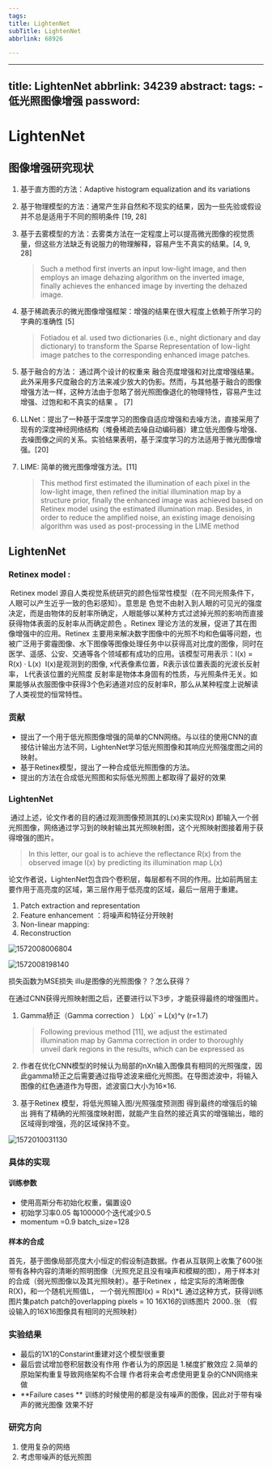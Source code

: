 ```yaml
---
tags:
title: LightenNet
subTitle: LightenNet
abbrlink: 68926

---
```

---
title: LightenNet
abbrlink: 34239
abstract:
tags:
	- 低光照图像增强
password:
---


<!--more-->

# LightenNet

## 图像增强研究现状

1. 基于直方图的方法：Adaptive histogram equalization and its variations

2. 基于物理模型的方法：通常产生非自然和不现实的结果，因为一些先验或假设并不总是适用于不同的照明条件 [19, 28] 

3. 基于去雾模型的方法：去雾类方法在一定程度上可以提高微光图像的视觉质量，但这些方法缺乏有说服力的物理解释，容易产生不真实的结果。[4, 9, 28]

   > Such a method first inverts an input low-light image, and then employs an image dehazing algorithm on the inverted image, finally achieves the enhanced image by inverting the dehazed image.  

4. 基于稀疏表示的微光图像增强框架：增强的结果在很大程度上依赖于所学习的字典的准确性 [5]  

   > Fotiadou et al. used two dictionaries (i.e., night dictionary and day dictionary) to transform the Sparse Representation of low-light image patches to the corresponding enhanced image patches.  

5. 基于融合的方法： 通过两个设计的权重来 融合亮度增强和对比度增强结果。此外采用多尺度融合的方法来减少放大的伪影。然而，与其他基于融合的图像增强方法一样，这种方法由于忽略了弱光照图像退化的物理特性，容易产生过增强、过饱和和不真实的结果 。 [7]

6. LLNet：提出了一种基于深度学习的图像自适应增强和去噪方法，直接采用了现有的深度神经网络结构（堆叠稀疏去噪自动编码器）建立低光图像与增强、去噪图像之间的关系。实验结果表明，基于深度学习的方法适用于微光图像增强。[20]

7. LIME: 简单的微光图像增强方法。[11]

   > This method first estimated the illumination of each pixel in the low-light image, then refined the initial illumination map by a structure prior, finally the enhanced image was achieved based on Retinex model using the estimated illumination map. Besides, in order to reduce the amplified noise, an existing image denoising algorithm was used as post-processing in the LIME method 



## LightenNet

### Retinex  model  :

​	Retinex model 源自人类视觉系统研究的颜色恒常性模型（在不同光照条件下，人眼可以产生近乎一致的色彩感知）。意思是 色觉不由射入到人眼的可见光的强度决定，而是由物体的反射率所确定，人眼能够以某种方式过滤掉光照的影响而直接获得物体表面的反射率从而确定颜色 。Retinex 理论方法的发展，促进了其在图像增强中的应用。Retinex 主要用来解决数字图像中的光照不均和色偏等问题，也被广泛用于雾霾图像、水下图像等图像处理任务中以获得高对比度的图像，同时在医学、遥感、公安、交通等各个领域都有成功的应用。该模型可用表示：
​																			I(x) = R(x) · L(x)
​		I(x)是观测到的图像, x代表像素位置，R表示该位置表面的光波长反射率， L代表该位置的光照度  反射率是物体本身固有的性质，与光照条件无关。如果能够从衣服图像中获得3个色彩通道对应的反射率R，那么从某种程度上说解读了人类视觉的恒常特性。

### 贡献

* 提出了一个用于低光照图像增强的简单的CNN网络。与以往的使用CNN的直接估计输出方法不同，LightenNet学习低光照图像和其响应光照强度图之间的映射。
* 基于Retinex模型，提出了一种合成低光照图像的方法。
* 提出的方法在合成低光照图和实际低光照图上都取得了最好的效果

### LightenNet 

​	通过上述，论文作者的目的通过观测图像预测其的L(x)来实现R(x)    即输入一个弱光照图像，网络通过学习到的映射输出其光照映射图，这个光照映射图接着用于获得增强的图片。  

> In this letter, our goal is to achieve the reflectance R(x) from the observed image I(x) by predicting its illumination map L(x) 

​	论文作者说，LightenNet包含四个卷积层，每层都有不同的作用。比如前两层主要作用于高亮度的区域，第三层作用于低亮度的区域，最后一层用于重建。

1. Patch extraction and representation
2. Feature enhancement ：将噪声和特征分开映射
3. Non-linear mapping:
4. Reconstruction

![1572008006804](https://cdn.jsdelivr.net/gh/changruowang/cloudimg/img/20210508212154.png)

![1572008198140](https://cdn.jsdelivr.net/gh/changruowang/cloudimg/img/20210508212219.png)

损失函数为MSE损失  illu是图像的光照图像？？怎么获得？

​		在通过CNN获得光照映射图之后，还要进行以下3步，才能获得最终的增强图片。

1. Gamma矫正（Gamma correction ）   L(x)` = L(x)^γ (r=1.7)

   > Following previous method [11], we adjust the estimated illumination map by Gamma correction in order to thoroughly unveil dark regions in the results, which can be expressed as 

2. 作者在优化CNN模型的时候认为局部的nXn输入图像具有相同的光照强度，因此gamma矫正之后需要通过指导滤波来细化光照图。在导图滤波中，将输入图像的红色通道作为导图，滤波窗口大小为16×16.
3. 基于Retinex 模型，将低光照输入图/光照强度预测图  得到最终的增强后的输出  拥有了精确的光照强度映射图，就能产生自然的接近真实的增强输出，暗的区域得到增强，亮的区域保持不变。

![1572010031130](https://cdn.jsdelivr.net/gh/changruowang/cloudimg/img/20210508212215.png)

### 具体的实现

#### 训练参数

* 使用高斯分布初始化权重，偏置设0 
* 初始学习率0.05  每100000个迭代减少0.5
* momentum =0.9  batch_size=128

#### 样本的合成

​		首先，基于图像局部亮度大小恒定的假设制造数据。作者从互联网上收集了600张带有各种内容的清晰的照明图像（光照充足且没有噪声和模糊的图），用于样本对的合成（弱光照图像以及其光照映射）。基于Retinex  ，给定实际的清晰图像R(X)，和一个随机光照值L， 一个弱光照图I(x) = R(x)*L  通过这种方式，获得训练图片集patch  patch的overlapping pixels = 10  16X16的训练图片 2000..张 （假设输入的16X16图像具有相同的光照映射）



### 实验结果

* 最后的1X1的Constarint重建对这个模型很重要
* 最后尝试增加卷积层数没有作用 作者认为的原因是 1.梯度扩散效应 2.简单的原始架构重复导致网络架构不合理 作者将来会考虑使用更复杂的CNN网络来做
*  **Failure cases ** 训练的时候使用的都是没有噪声的图像，因此对于带有噪声的微光图像 效果不好 

### 研究方向

1. 使用复杂的网络
2. 考虑带噪声的低光照图 

